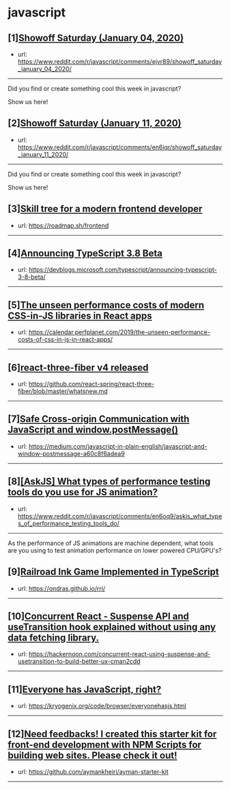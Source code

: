 # javascript
## [1][Showoff Saturday (January 04, 2020)](https://www.reddit.com/r/javascript/comments/ejvr89/showoff_saturday_january_04_2020/)
- url: https://www.reddit.com/r/javascript/comments/ejvr89/showoff_saturday_january_04_2020/
---
Did you find or create something cool this week in javascript? 

Show us here!
## [2][Showoff Saturday (January 11, 2020)](https://www.reddit.com/r/javascript/comments/en6iqr/showoff_saturday_january_11_2020/)
- url: https://www.reddit.com/r/javascript/comments/en6iqr/showoff_saturday_january_11_2020/
---
Did you find or create something cool this week in javascript? 

Show us here!
## [3][Skill tree for a modern frontend developer](https://www.reddit.com/r/javascript/comments/en3hed/skill_tree_for_a_modern_frontend_developer/)
- url: https://roadmap.sh/frontend
---

## [4][Announcing TypeScript 3.8 Beta](https://www.reddit.com/r/javascript/comments/emxuzt/announcing_typescript_38_beta/)
- url: https://devblogs.microsoft.com/typescript/announcing-typescript-3-8-beta/
---

## [5][The unseen performance costs of modern CSS-in-JS libraries in React apps](https://www.reddit.com/r/javascript/comments/emtqyx/the_unseen_performance_costs_of_modern_cssinjs/)
- url: https://calendar.perfplanet.com/2019/the-unseen-performance-costs-of-css-in-js-in-react-apps/
---

## [6][react-three-fiber v4 released](https://www.reddit.com/r/javascript/comments/en51i8/reactthreefiber_v4_released/)
- url: https://github.com/react-spring/react-three-fiber/blob/master/whatsnew.md
---

## [7][Safe Cross-origin Communication with JavaScript and window.postMessage()](https://www.reddit.com/r/javascript/comments/en66sv/safe_crossorigin_communication_with_javascript/)
- url: https://medium.com/javascript-in-plain-english/javascript-and-window-postmessage-a60c8f6adea9
---

## [8][[AskJS] What types of performance testing tools do you use for JS animation?](https://www.reddit.com/r/javascript/comments/en6oq9/askjs_what_types_of_performance_testing_tools_do/)
- url: https://www.reddit.com/r/javascript/comments/en6oq9/askjs_what_types_of_performance_testing_tools_do/
---
As the performance of JS animations are machine dependent,  what tools are you using to test animation performance on lower powered CPU/GPU's?
## [9][Railroad Ink Game Implemented in TypeScript](https://www.reddit.com/r/javascript/comments/emqj9c/railroad_ink_game_implemented_in_typescript/)
- url: https://ondras.github.io/rri/
---

## [10][Concurrent React - Suspense API and useTransition hook explained without using any data fetching library.](https://www.reddit.com/r/javascript/comments/emwi52/concurrent_react_suspense_api_and_usetransition/)
- url: https://hackernoon.com/concurrent-react-using-suspense-and-usetransition-to-build-better-ux-cman2cdd
---

## [11][Everyone has JavaScript, right?](https://www.reddit.com/r/javascript/comments/emtovc/everyone_has_javascript_right/)
- url: https://kryogenix.org/code/browser/everyonehasjs.html
---

## [12][Need feedbacks! I created this starter kit for front-end development with NPM Scripts for building web sites. Please check it out!](https://www.reddit.com/r/javascript/comments/emsm8d/need_feedbacks_i_created_this_starter_kit_for/)
- url: https://github.com/aymankheiri/ayman-starter-kit
---

